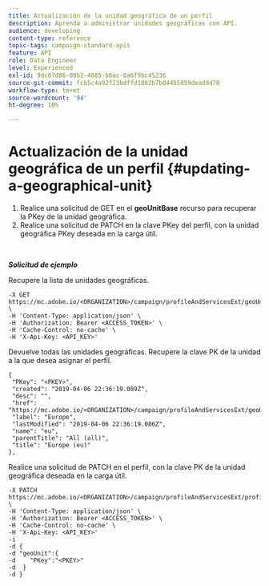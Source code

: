 ```yaml
---
title: Actualización de la unidad geográfica de un perfil
description: Aprenda a administrar unidades geográficas con API.
audience: developing
content-type: reference
topic-tags: campaign-standard-apis
feature: API
role: Data Engineer
level: Experienced
exl-id: 9dc07d86-00b2-4885-b6ac-0a6f9bc45236
source-git-commit: fcb5c4a92f23bdffd1082b7b044b5859dead9d70
workflow-type: tm+mt
source-wordcount: '94'
ht-degree: 10%

---
```


# Actualización de la unidad geográfica de un perfil {#updating-a-geographical-unit}

1. Realice una solicitud de GET en el **geoUnitBase** recurso para recuperar la PKey de la unidad geográfica.
1. Realice una solicitud de PATCH en la clave PKey del perfil, con la unidad geográfica PKey deseada en la carga útil.

<br/>

***Solicitud de ejemplo***

Recupere la lista de unidades geográficas.

```
-X GET https://mc.adobe.io/<ORGANIZATION>/campaign/profileAndServicesExt/geoUnitBase/ \
-H 'Content-Type: application/json' \
-H 'Authorization: Bearer <ACCESS_TOKEN>' \
-H 'Cache-Control: no-cache' \
-H 'X-Api-Key: <API_KEY>'
```

Devuelve todas las unidades geográficas. Recupere la clave PK de la unidad a la que desea asignar el perfil.

```
{
 "PKey": "<PKEY>",
 "created": "2019-04-06 22:36:19.089Z",
 "desc": "",
 "href": "https://mc.adobe.io/<ORGANIZATION>/campaign/profileAndServicesExt/geoUnitBase/<PKEY>",
 "label": "Europe",
 "lastModified": "2019-04-06 22:36:19.086Z",
 "name": "eu",
 "parentTitle": "All (all)",
 "title": "Europe (eu)"
},
```

Realice una solicitud de PATCH en el perfil, con la clave PK de la unidad geográfica deseada en la carga útil.

```
-X PATCH https://mc.adobe.io/<ORGANIZATION>/campaign/profileAndServicesExt/profile/<PKEY> \
-H 'Content-Type: application/json' \
-H 'Authorization: Bearer <ACCESS_TOKEN>' \
-H 'Cache-Control: no-cache' \
-H 'X-Api-Key: <API_KEY>'
-i
-d {
-d "geoUnit":{
-d    "PKey":"<PKEY>"
-d  }
-d }
```

<!-- + réponse -->
